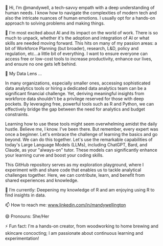 👋 Hi, I’m @mandywell, a tech-savvy empath with a deep understanding of human needs. I know how to navigate the complexities of modern tech and also the intricate nuances of human emotions. I usually opt for a hands-on approach to solving problems and making things. 

💞️ I'm most excited about AI and its impact on the world of work. There is so much to unpack, whether it's the adoption and integration of AI or what skills are needed moving forward. This hits on many of my passion areas: a bit of Workforce Planning (but broader), research, L&D, policy and regulation, etc...a little bit of everything. I want to ensure everyone can access free or low-cost tools to increase productivity, enhance our lives, and ensure no one gets left behind.

👀 My Data Lens ...

In many organizations, especially smaller ones, accessing sophisticated data analytics tools or hiring a dedicated data analytics team can be a significant financial challenge. Yet, deriving meaningful insights from workforce data shouldn't be a privilege reserved for those with deep pockets. By leveraging free, powerful tools such as R and Python, we can effectively bridge the gap between the need for analytics and budget constraints. 

Learning how to use these tools might seem overwhelming amidst the daily hustle. Believe me, I know. I've been there. But remember, every expert was once a beginner. Let's embrace the challenge of learning the basics and go beyond. We can do this together. Let's use the remarkable capabilities of today's Large Language Models (LLMs), including ChatGPT, Bard, and Claude, as your "always-on" tutor. These models can significantly enhance your learning curve and boost your coding skills. 

This GitHub repository serves as my exploration playground, where I experiment with and share code that enables us to tackle analytical challenges together. Here, we can contribute, learn, and benefit from shared experiences and knowledge. 

🌱 I’m currently:  Deepening my knowledge of R and am enjoying using R to find insights in data.

📫 How to reach me: www.linkedin.com/in/mandywellington

😄 Pronouns: She/Her

⚡ Fun fact: I'm a hands-on creator, from woodworking to home brewing and skincare concocting; I am passionate about continuous learning and experimentation!
